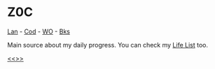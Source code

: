 
Z0C
======

[Lan](https://github.com/ttltrk/ELSE/blob/master/LAN/ENG/LAN.MD) -
[Cod](https://github.com/ttltrk/PRG/blob/master/CODING.MD) -
[WO](https://github.com/ttltrk/ELSE/blob/master/PWR/PWR.MD) -
[Bks](https://github.com/ttltrk/BKS/blob/master/README.MD)

Main source about my daily progress. You can check my [Life List](https://github.com/ttltrk/ELSE/blob/master/LL/LifeList.MD) too.

[<<>>](http://ttltrk.net/)
